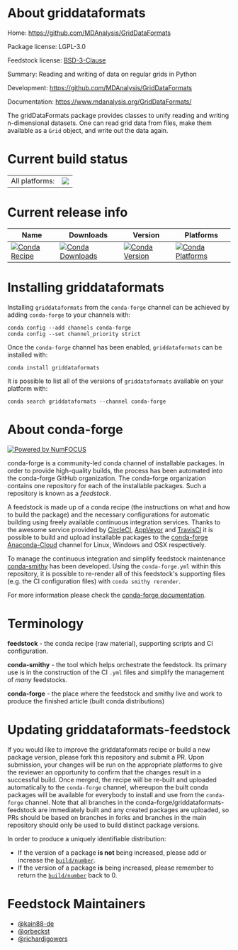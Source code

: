 About griddataformats
=====================

Home: https://github.com/MDAnalysis/GridDataFormats

Package license: LGPL-3.0

Feedstock license: [BSD-3-Clause](https://github.com/conda-forge/griddataformats-feedstock/blob/master/LICENSE.txt)

Summary: Reading and writing of data on regular grids in Python

Development: https://github.com/MDAnalysis/GridDataFormats

Documentation: https://www.mdanalysis.org/GridDataFormats/

The gridDataFormats package provides classes to unify reading and
writing n-dimensional datasets. One can read grid data from files,
make them available as a `Grid` object, and write out the data again.


Current build status
====================


<table><tr><td>All platforms:</td>
    <td>
      <a href="https://dev.azure.com/conda-forge/feedstock-builds/_build/latest?definitionId=2968&branchName=master">
        <img src="https://dev.azure.com/conda-forge/feedstock-builds/_apis/build/status/griddataformats-feedstock?branchName=master">
      </a>
    </td>
  </tr>
</table>

Current release info
====================

| Name | Downloads | Version | Platforms |
| --- | --- | --- | --- |
| [![Conda Recipe](https://img.shields.io/badge/recipe-griddataformats-green.svg)](https://anaconda.org/conda-forge/griddataformats) | [![Conda Downloads](https://img.shields.io/conda/dn/conda-forge/griddataformats.svg)](https://anaconda.org/conda-forge/griddataformats) | [![Conda Version](https://img.shields.io/conda/vn/conda-forge/griddataformats.svg)](https://anaconda.org/conda-forge/griddataformats) | [![Conda Platforms](https://img.shields.io/conda/pn/conda-forge/griddataformats.svg)](https://anaconda.org/conda-forge/griddataformats) |

Installing griddataformats
==========================

Installing `griddataformats` from the `conda-forge` channel can be achieved by adding `conda-forge` to your channels with:

```
conda config --add channels conda-forge
conda config --set channel_priority strict
```

Once the `conda-forge` channel has been enabled, `griddataformats` can be installed with:

```
conda install griddataformats
```

It is possible to list all of the versions of `griddataformats` available on your platform with:

```
conda search griddataformats --channel conda-forge
```


About conda-forge
=================

[![Powered by NumFOCUS](https://img.shields.io/badge/powered%20by-NumFOCUS-orange.svg?style=flat&colorA=E1523D&colorB=007D8A)](http://numfocus.org)

conda-forge is a community-led conda channel of installable packages.
In order to provide high-quality builds, the process has been automated into the
conda-forge GitHub organization. The conda-forge organization contains one repository
for each of the installable packages. Such a repository is known as a *feedstock*.

A feedstock is made up of a conda recipe (the instructions on what and how to build
the package) and the necessary configurations for automatic building using freely
available continuous integration services. Thanks to the awesome service provided by
[CircleCI](https://circleci.com/), [AppVeyor](https://www.appveyor.com/)
and [TravisCI](https://travis-ci.com/) it is possible to build and upload installable
packages to the [conda-forge](https://anaconda.org/conda-forge)
[Anaconda-Cloud](https://anaconda.org/) channel for Linux, Windows and OSX respectively.

To manage the continuous integration and simplify feedstock maintenance
[conda-smithy](https://github.com/conda-forge/conda-smithy) has been developed.
Using the ``conda-forge.yml`` within this repository, it is possible to re-render all of
this feedstock's supporting files (e.g. the CI configuration files) with ``conda smithy rerender``.

For more information please check the [conda-forge documentation](https://conda-forge.org/docs/).

Terminology
===========

**feedstock** - the conda recipe (raw material), supporting scripts and CI configuration.

**conda-smithy** - the tool which helps orchestrate the feedstock.
                   Its primary use is in the construction of the CI ``.yml`` files
                   and simplify the management of *many* feedstocks.

**conda-forge** - the place where the feedstock and smithy live and work to
                  produce the finished article (built conda distributions)


Updating griddataformats-feedstock
==================================

If you would like to improve the griddataformats recipe or build a new
package version, please fork this repository and submit a PR. Upon submission,
your changes will be run on the appropriate platforms to give the reviewer an
opportunity to confirm that the changes result in a successful build. Once
merged, the recipe will be re-built and uploaded automatically to the
`conda-forge` channel, whereupon the built conda packages will be available for
everybody to install and use from the `conda-forge` channel.
Note that all branches in the conda-forge/griddataformats-feedstock are
immediately built and any created packages are uploaded, so PRs should be based
on branches in forks and branches in the main repository should only be used to
build distinct package versions.

In order to produce a uniquely identifiable distribution:
 * If the version of a package **is not** being increased, please add or increase
   the [``build/number``](https://docs.conda.io/projects/conda-build/en/latest/resources/define-metadata.html#build-number-and-string).
 * If the version of a package **is** being increased, please remember to return
   the [``build/number``](https://docs.conda.io/projects/conda-build/en/latest/resources/define-metadata.html#build-number-and-string)
   back to 0.

Feedstock Maintainers
=====================

* [@kain88-de](https://github.com/kain88-de/)
* [@orbeckst](https://github.com/orbeckst/)
* [@richardjgowers](https://github.com/richardjgowers/)

